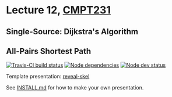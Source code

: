 # Lecture 12, [CMPT231](https://cmpt231-16fa.github.io/)
## Single-Source: Dijkstra's Algorithm
## All-Pairs Shortest Path

[![Travis-CI build status](https://travis-ci.org/cmpt231-16fa/lec12.svg)](https://travis-ci.org/cmpt231-16fa/lec12)
[![Node dependencies](https://david-dm.org/cmpt231-16fa/lec12.svg)](https://david-dm.org/cmpt231-16fa/lec12)
[![Node dev status](https://david-dm.org/cmpt231-16fa/lec12/dev-status.svg)](https://david-dm.org/cmpt231-16fa/lec12#info=devDependencies)

Template presentation: [reveal-skel](https://github.com/sermons/reveal-skel)

See [INSTALL.md](INSTALL.md)
for how to make your own presentation.
